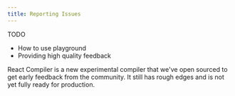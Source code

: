 ```yaml
---
title: Reporting Issues
---
```


<Intro>
TODO
</Intro>

<YouWillLearn>

* How to use playground
* Providing high quality feedback

</YouWillLearn>

<Note>
React Compiler is a new experimental compiler that we've open sourced to get early feedback from the community. It still has rough edges and is not yet fully ready for production.
</Note>